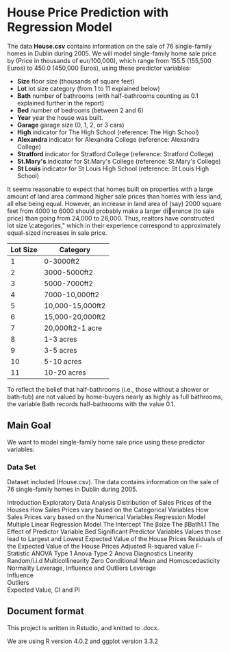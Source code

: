 # House Price Prediction with Regression Model

The data **House.csv** contains information on the sale of 76 single-family homes in Dublin during 2005. We will model single-family home sale price by (Price in thousands of eur/100,000), which range from 155.5 (155,500 Euros) to 450.0 (450,000 Euros), using these predictor variables:

- __Size__ floor size (thousands of square feet)
- __Lot__ lot size category (from 1 to 11 explained below)
- __Bath__ number of bathrooms (with half-bathrooms counting as 0.1 explained further in the report)
- __Bed__ number of bedrooms (between 2 and 6)
- __Year__ year the house was built.
- __Garage__ garage size (0, 1, 2, or 3 cars)
- __High__ indicator for The High School (reference: The High School)
- __Alexandra__ indicator for Alexandra College (reference: Alexandra College)
- __Stratford__ indicator for Stratford College (reference: Stratford College)
- __St.Mary's__ indicator for St.Mary's College (reference: St.Mary's College)
- __St Louis__ indicator for St Louis High School (reference: St Louis High School)

It seems reasonable to expect that homes built on properties with a large amount of land area command higher sale prices than homes with less land, all else being equal. However, an increase in land area of (say) 2000 square feet from 4000 to 6000 should probably make a larger dierence (to sale price) than going from 24,000 to 26,000. Thus, realtors have constructed lot size \categories," which in their experience correspond to approximately equal-sized increases in sale price.


| Lot Size      | Category        | 
| ------------- | --------------- | 
| 1             | 0-3000ft2       | 
| 2             | 3000-5000ft2    | 
| 3             | 5000-7000ft2    | 
| 4             | 7000-10,000ft2  | 
| 5             | 10,000-15,000ft2| 
| 6             | 15,000-20,000ft2| 
| 7             | 20,000ft2-1 acre| 
| 8             | 1-3 acres       | 
| 9             | 3-5 acres       | 
| 10            | 5-10 acres      | 
| 11            | 10-20 acres     | 

To reflect the belief that half-bathrooms (i.e., those without a shower or bath-tub) are not valued by home-buyers nearly as highly as full bathrooms, the variable Bath records half-bathrooms with the value 0.1.

## Main Goal
We want to model single-family home sale price using these predictor variables:

### Data Set
Dataset included (House.csv). The data contains information on the sale of 76 single-family homes in Dublin during 2005.

Introduction 
Exploratory Data Analysis 
  Distribution of Sales Prices of the Houses
  How Sales Prices vary based on the Categorical Variables 
  How Sales Prices vary based on the Numerical Variables 
Regression Model
  Multiple Linear Regression Model 
  The Intercept
  The βsize 
  The βBath1.1
  The Effect of Predictor Variable Bed 
  Significant Predictor Variables
  Values those lead to Largest and Lowest Expected Value of the House Prices 
  Residuals of the Expected Value of the House Prices
  Adjusted R-squared value 
  F-Statistic 
ANOVA
  Type 1 Anova
  Type 2 Anova
Diagnostics 
  Linearity 
  Random/i.i.d
  Multicollinearity
  Zero Conditional Mean and Homoscedasticity
  Normality
Leverage, Influence and Outliers 
  Leverage  
  Influence  
  Outliers  
Expected Value, CI and PI

## Document format
This project is written in Rstudio, and knitted to .docx. 

We are using R version 4.0.2 and ggplot version 3.3.2
